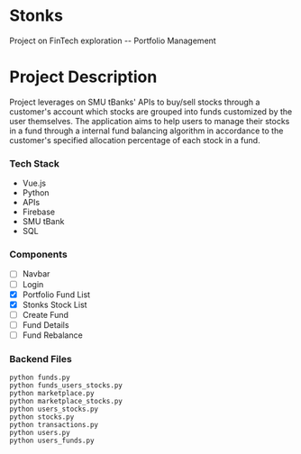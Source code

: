 # Stonks
Project on FinTech exploration -- Portfolio Management


# Project Description
Project leverages on SMU tBanks' APIs to buy/sell stocks through a customer's account which stocks are grouped into funds customized by the user themselves. The application aims to help users to manage their stocks in a fund through a internal fund balancing algorithm in accordance to the customer's specified allocation percentage of each stock in a fund.

### Tech Stack
- Vue.js
- Python
- APIs
- Firebase
- SMU tBank
- SQL

### Components
- [ ] Navbar
- [ ] Login
- [X] Portfolio Fund List
- [X] Stonks Stock List
- [ ] Create Fund 
- [ ] Fund Details
- [ ] Fund Rebalance

### Backend Files
```
python funds.py
python funds_users_stocks.py
python marketplace.py
python marketplace_stocks.py
python users_stocks.py
python stocks.py
python transactions.py
python users.py
python users_funds.py

```
